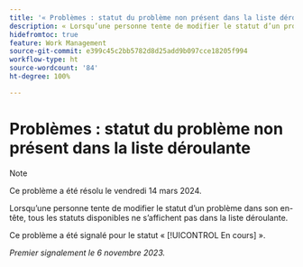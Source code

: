 ```yaml
---
title: '« Problèmes : statut du problème non présent dans la liste déroulante »'
description: « Lorsqu’une personne tente de modifier le statut d’un problème dans son en-tête, tous les statuts disponibles ne s’affichent pas dans la liste déroulante. »
hidefromtoc: true
feature: Work Management
source-git-commit: e399c45c2bb5782d8d25add9b097cce18205f994
workflow-type: ht
source-wordcount: '84'
ht-degree: 100%

---
```



# Problèmes : statut du problème non présent dans la liste déroulante

>[!NOTE]
>
>Ce problème a été résolu le vendredi 14 mars 2024.

Lorsqu’une personne tente de modifier le statut d’un problème dans son en-tête, tous les statuts disponibles ne s’affichent pas dans la liste déroulante.

Ce problème a été signalé pour le statut « [!UICONTROL En cours] ».

_Premier signalement le 6 novembre 2023._
